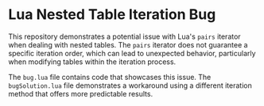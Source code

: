 # Lua Nested Table Iteration Bug

This repository demonstrates a potential issue with Lua's `pairs` iterator when dealing with nested tables.  The `pairs` iterator does not guarantee a specific iteration order, which can lead to unexpected behavior, particularly when modifying tables within the iteration process.

The `bug.lua` file contains code that showcases this issue. The `bugSolution.lua` file demonstrates a workaround using a different iteration method that offers more predictable results.